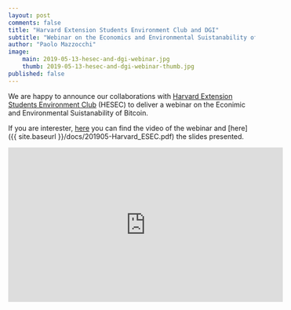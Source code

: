 ```yaml
---
layout: post
comments: false
title: "Harvard Extension Students Environment Club and DGI"
subtitle: "Webinar on the Economics and Environmental Suistanability of Bitcoin"
author: "Paolo Mazzocchi"
image:
    main: 2019-05-13-hesec-and-dgi-webinar.jpg
    thumb: 2019-05-13-hesec-and-dgi-webinar-thumb.jpg
published: false
---
```


We are happy to announce our collaborations with [Harvard Extension Students Environment Club](https://hesec.extension.harvard.edu/) (HESEC) to deliver a webinar on the Econimic and Environmental Suistanability of Bitcoin. 

If you are interester, [here](https://youtu.be/36slArIgsbw) you can find the video of the webinar and [here]({{ site.baseurl }}/docs/201905-Harvard_ESEC.pdf) the slides presented.
 
<iframe width="560" height="315" src="https://youtu.be/36slArIgsbw?t=25" frameborder="0" allow="accelerometer; autoplay; encrypted-media; gyroscope; picture-in-picture" allowfullscreen></iframe>